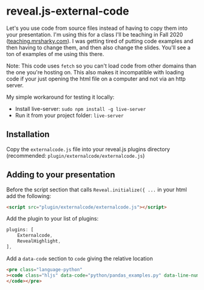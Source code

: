 # reveal.js-external-code

Let's you use code from source files instead of having to copy them into your presentation. I'm using this for a class I'll be teaching in Fall 2020 ([teaching.mrsharky.com](https://teaching.mrsharky.com/)). I was getting tired of putting code examples and then having to change them, and then also change the slides. You'll see a ton of examples of me using this there.

Note: This code uses `fetch` so you can't load code from other domains than the one you're hosting on. This also makes it incompatible with loading code if your just opening the html file on a computer and not via an http server.

My simple workaround for testing it locally:

- Install live-server: `sudo npm install -g live-server`
- Run it from your project folder: `live-server`

## Installation

Copy the `externalcode.js` file into your reveal.js plugins directory (recommended: `plugin/externalcode/externalcode.js`)

## Adding to your presentation

Before the script section that calls `Reveal.initialize({ ...` in your html add the following:

```html
<script src="plugin/externalcode/externalcode.js"></script>
```

Add the plugin to your list of plugins:
```javascript
plugins: [
    Externalcode,
    RevealHighlight,
],
```
Add a `data-code` section to `code` giving the relative location

```html
<pre class="language-python"
><code class="hljs" data-code="python/pandas_examples.py" data-line-numbers="|1|3-5|6|7-13|14|15-21|">
</code></pre>
```
